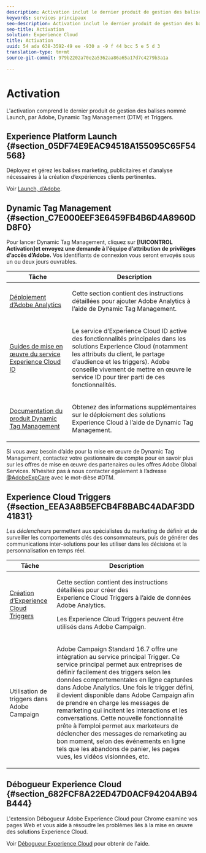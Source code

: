 ```yaml
---
description: Activation inclut le dernier produit de gestion des balises appelé Launch, d’Adobe, Dynamic Tag Management et Triggers.
keywords: services principaux
seo-description: Activation inclut le dernier produit de gestion des balises appelé Launch, d’Adobe, Dynamic Tag Management et Triggers.
seo-title: Activation
solution: Experience Cloud
title: Activation
uuid: 54 ada 638-3592-49 ee -930 a -9 f 44 bcc 5 e 5 d 3
translation-type: tm+mt
source-git-commit: 979b2202a70e2a5362aa86a65a17d7c4279b3a1a

---
```



# Activation

L&#39;activation comprend le dernier produit de gestion des balises nommé Launch, par Adobe, Dynamic Tag Management (DTM) et Triggers.

## Experience Platform Launch {#section_05DF74E9EAC94518A155095C65F54568}

Déployez et gérez les balises marketing, publicitaires et d’analyse nécessaires à la création d’expériences clients pertinentes.

Voir [Launch, d’Adobe](https://marketing.adobe.com/resources/help/en_US/experience-cloud/launch/).

## Dynamic Tag Management {#section_C7E000EEF3E6459FB4B6D4A8960DD8F0}

Pour lancer Dynamic Tag Management, cliquez sur **[!UICONTROL Activation]et envoyez une demande à l’équipe d’attribution de privilèges d’accès d’Adobe.** Vos identifiants de connexion vous seront envoyés sous un ou deux jours ouvrables.

<table id="table_3241FF7CA0B242BFAFC68362A62AA0C7"> 
 <thead> 
  <tr> 
   <th colname="col1" class="entry"> Tâche </th> 
   <th colname="col2" class="entry"> Description </th> 
  </tr> 
 </thead>
 <tbody> 
  <tr> 
   <td colname="col1"> <p> <a href="https://marketing.adobe.com/resources/help/en_US/analytics/getting-started/add-adobe-analytics-dtm-tool.html" format="html" scope="external"> Déploiement d’Adobe Analytics </a> </p> </td> 
   <td colname="col2"> <p> Cette section contient des instructions détaillées pour ajouter Adobe Analytics à l’aide de Dynamic Tag Management. </p> </td> 
  </tr> 
  <tr> 
   <td colname="col1"> <p> <a href="https://marketing.adobe.com/resources/help/en_US/mcvid/mcvid-implementation-guides.html" format="html" scope="external"> Guides de mise en œuvre du service Experience Cloud ID </a> </p> </td> 
   <td colname="col2"> <p>Le service d’Experience Cloud ID active des fonctionnalités principales dans les solutions Experience Cloud (notamment les attributs du client, le partage d’audience et les triggers). Adobe conseille vivement de mettre en œuvre le service ID pour tirer parti de ces fonctionnalités. </p> </td> 
  </tr> 
  <tr> 
   <td colname="col1"> <p> <a href="https://marketing.adobe.com/resources/help/en_US/dtm/" format="https" scope="external"> Documentation du produit Dynamic Tag Management </a> </p> </td> 
   <td colname="col2"> <p>Obtenez des informations supplémentaires sur le déploiement des solutions Experience Cloud à l’aide de Dynamic Tag Management. </p> </td> 
  </tr> 
 </tbody> 
</table>

Si vous avez besoin d’aide pour la mise en œuvre de Dynamic Tag Management, contactez votre gestionnaire de compte pour en savoir plus sur les offres de mise en œuvre des partenaires ou les offres Adobe Global Services. N’hésitez pas à nous contacter également à l’adresse [@AdobeExpCare](https://twitter.com/AdobeExpCare) avec le mot-dièse #DTM.

## Experience Cloud Triggers {#section_EEA3A8B5EFCB4F8BABC4ADAF3DD41831}

*Les déclencheurs* permettent aux spécialistes du marketing de définir et de surveiller les comportements clés des consommateurs, puis de générer des communications inter-solutions pour les utiliser dans les décisions et la personnalisation en temps réel.

<table id="table_AF6842470172429EA97C9B02163BD0C3"> 
 <thead> 
  <tr> 
   <th colname="col1" class="entry"> Tâche </th> 
   <th colname="col2" class="entry"> Description </th> 
  </tr> 
 </thead>
 <tbody> 
  <tr> 
   <td colname="col1"> <p> <a href="../activation/triggers.md#concept_887B30241B3E4DB0A2553B2996E2D4FB" format="dita" scope="local"> Création d’Experience Cloud Triggers </a> </p> </td> 
   <td colname="col2"> <p> Cette section contient des instructions détaillées pour créer des Experience Cloud Triggers à l’aide de données Adobe Analytics. </p> <p>Les Experience Cloud Triggers peuvent être utilisés dans Adobe Campaign. </p> </td> 
  </tr> 
  <tr> 
   <td colname="col1"> <p>Utilisation de triggers dans Adobe Campaign </p> </td> 
   <td colname="col2"> <p> Adobe Campaign Standard 16.7 offre une intégration au service principal Trigger. Ce service principal permet aux entreprises de définir facilement des triggers selon les données comportementales en ligne capturées dans Adobe Analytics. Une fois le trigger défini, il devient disponible dans Adobe Campaign afin de prendre en charge les messages de remarketing qui incitent les interactions et les conversations. Cette nouvelle fonctionnalité prête à l’emploi permet aux marketeurs de déclencher des messages de remarketing au bon moment, selon des événements en ligne tels que les abandons de panier, les pages vues, les vidéos visionnées, etc. </p> </td> 
  </tr> 
 </tbody> 
</table>


## Débogueur Experience Cloud {#section_682FCF8A22ED47D0ACF94204AB94B444}

L&#39;extension Débogueur Adobe Experience Cloud pour Chrome examine vos pages Web et vous aide à résoudre les problèmes liés à la mise en œuvre des solutions Experience Cloud.

Voir [Débogueur Experience Cloud](https://marketing.adobe.com/resources/help/en_US/experience-cloud-debugger/) pour obtenir de l&#39;aide.
